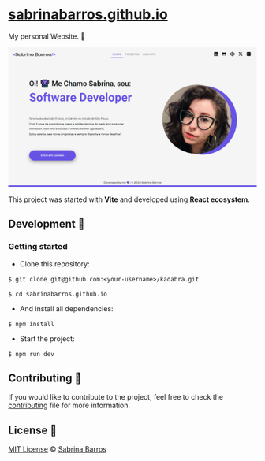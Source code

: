 # [sabrinabarros.github.io](https://sabrinabarros.github.io)

My personal Website. 🚀

![Website Layout](public/img/projects/website.png)

This project was started with **Vite** and developed using **React ecosystem**.

## Development 🔧

### Getting started

- Clone this repository:

```shell
$ git clone git@github.com:<your-username>/kadabra.git
```
```shell
$ cd sabrinabarros.github.io
```

- And install all dependencies:

```shell
$ npm install
```

- Start the project:

```shell
$ npm run dev
```

## Contributing 💌

If you would like to contribute to the project, feel free to check the [contributing](CONTRIBUTING.md) file for more information.

## License 📃

[MIT License](./LICENSE) © [Sabrina Barros](https://github.com/SabrinaBarros)